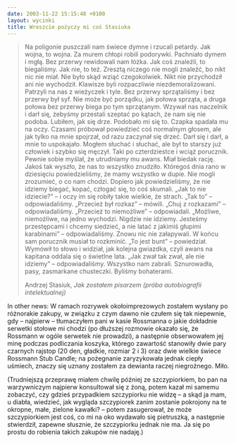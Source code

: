 ```yaml
---
date: 2003-11-22 15:15:48 +0100
layout: wycinki
title: Wreszcie pożyczy mi coś Stasiuka
---
```


> Na poligonie puszczali nam świece dymne i rzucali petardy. Jak wojna, to wojna. Za murem chłopi robili podorywki. Pachniało dymem i mgłą. Bez przerwy rewidowali nam łóżka. Jak coś znaleźli, to biegaliśmy. Jak nie, to też. Zresztą niczego nie mogli znaleźć, bo nikt nic nie miał. Nie było skąd wziąć czegokolwiek. Nikt nie przychodził ani nie wychodził. Klawisze byli rozpaczliwie niezdemoralizowani. Patrzyli na nas z wieżyczek i tyle. Bez przerwy sprzątaliśmy i bez przerwy był syf. Nie może być porządku, jak połowa sprząta, a druga połowa bez przerwy biega po tym sprzątanym. Wzywał nas naczelnik i darł się, żebyśmy przestali szeptać po kątach, że nam się nie podoba. Lubiłem, jak się drze. Podobało mi się to. Czapka spadała mu na oczy. Czasami próbował powiedzieć coś normalnym głosem, ale jak tylko na mnie spojrzał, od razu zaczynał się drzeć. Darł się i darł, a mnie to uspokajało. Mogłem słuchać i słuchać, ale był to starszy już człowiek i szybko się męczył. Taki po czterdziestce i wciąż porucznik. Pewnie sobie myślał, że utrudniamy mu awans. Miał biedak rację. Jakoś tak wyszło, że nas to wszystko znudziło. Któregoś dnia rano w dziesięciu powiedzieliśmy, że mamy wszystko w dupie. Nie mogli zrozumieć, o co nam chodzi. Dopiero jak powiedzieliśmy, że nie idziemy biegać, kopać, człogać się, to coś skumali. „Jak to nie idziecie?” – i oczy im się robiły takie wielkie, że strach. „Tak to” – odpowiadaliśmy. „Przecież był rozkaz” – mówili. „Chuj z rozkazami” – odpowiadaliśmy. „Przecież to niemożliwe” – odpowiadali. „Możliwe, niemożliwe, na jedno wychodzi. Nigdzie nie idziemy. Jesteśmy przestępcami i chcemy siedzieć, a nie latać z jakimiś głupimi karabinami” – odpowiadaliśmy. Znowu nic nie załapywali. W końcu sam porucznik musiał to rozkminić. „To jest bunt” – powiedział. Wymówił to słowo i widział, jak kolejna gwiazdka, czyli awans na kapitana oddala się o świetlne lata. „Jak zwał tak zwał, ale nie idziemy” – odpowiadaliśmy. Wszystko nam zabrali. Sznurowadła, pasy, zasmarkane chusteczki. Byliśmy bohaterami.
>
> Andrzej Stasiuk, <cite>Jak zostałem pisarzem (próba autobiografii intelektualnej)</cite>

In other news: W ramach rozrywek okołoimprezowych zostałem wysłany po różnorakie zakupy, w związku z czym dawno nie czułem się tak niepewnie, gdy – najpierw – tłumaczyłem pani w kasie Rossmanna o jakie dokładnie serwetki stołowe mi chodzi (po dłuższej rozmowie okazało się, że Rossmann w ogóle serwetek nie prowadzi), a następnie obserwowałem jej minę podczas podliczania koszyka, którego zawartość stanowiły dwie pary czarnych rajstop (20 den, gładkie, rozmiar 2 i 3) oraz dwie wielkie świece Rossmann Stub Candle; na pożegnanie zaryzykowała jednak ciepły uśmiech, znaczy się uznany zostałem za dewianta raczej niegroźnego. Miło.

(Trudniejszą przeprawę miałem chwilę później ze szczypiorkiem, bo pan na warzywniczym najpierw konsultował się z żoną, potem kazał mi samemu zobaczyć, czy gdzieś przypadkiem szczypiorku nie widzę – a skąd ja mam, u diabła, wiedzieć, jak wygląda szczypiorek zanim zostanie pokrojony na te okropne, małe, zielone kawałki? – potem zasugerował, że może szczypiorkiem jest coś, co mi na oko wydawało się pietruszką, a następnie stwierdził, zapewne słusznie, że szczypiorku jednak nie ma. Ja się po prostu do robienia takich zakupów nie nadaję.)
